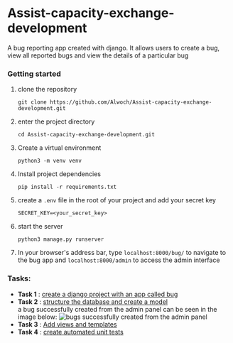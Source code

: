 # Assist-capacity-exchange-development
A bug reporting app created with django. It allows users to create a bug, view all reported bugs and view the details of a particular bug
### Getting started
1. clone the repository
   ```
   git clone https://github.com/Alwoch/Assist-capacity-exchange-development.git
   ```
2. enter the project directory
   ```
   cd Assist-capacity-exchange-development.git
   ```
3. Create a virtual environment
   ```
   python3 -m venv venv
   ```
4. Install project dependencies
   ```
   pip install -r requirements.txt
   ```
5. create a `.env` file in the root of your project and add your secret key
   ```
   SECRET_KEY=<your_secret_key>
   ```
6. start the server
   ```
   python3 manage.py runserver
   ```
7. In your browser's address bar, type `localhost:8000/bug/` to navigate to the bug app and `localhost:8000/admin` to access the admin interface

### Tasks:

- **Task 1** : [create a django project with an app called bug](https://github.com/Alwoch/Assist-capacity-exchange-development/tree/dfecaf12c4300dccf7c70729810726ebdad34530)
- **Task 2** : [structure the database and create a model](https://github.com/Alwoch/Assist-capacity-exchange-development/pull/5) </br>
  a bug successfully created from the admin panel can be seen in the image below:
  ![bugs successfully created from the admin panel](https://github.com/Alwoch/Assist-capacity-exchange-development/assets/83899148/b01f8e35-c498-488c-803f-25068bbe7bb8)
- **Task 3** : [Add views and templates](https://github.com/Alwoch/Assist-capacity-exchange-development/commit/1f3ee4448795c81dedd23330c066c8f3fb9d43b0)
- **Task 4** : [create automated unit tests](https://github.com/Alwoch/Assist-capacity-exchange-development/commit/dae9765f7348a1d816fe6f7f0656a505f0ba08fa)

